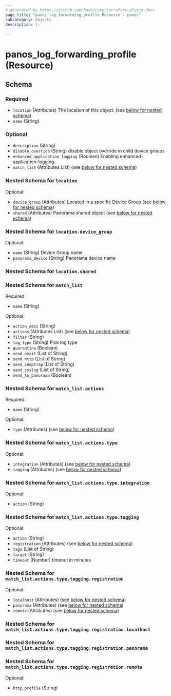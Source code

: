 ```yaml
---
# generated by https://github.com/hashicorp/terraform-plugin-docs
page_title: "panos_log_forwarding_profile Resource - panos"
subcategory: Objects
description: |-
  
---
```


# panos_log_forwarding_profile (Resource)





<!-- schema generated by tfplugindocs -->
## Schema

### Required

- `location` (Attributes) The location of this object. (see [below for nested schema](#nestedatt--location))
- `name` (String)

### Optional

- `description` (String)
- `disable_override` (String) disable object override in child device groups
- `enhanced_application_logging` (Boolean) Enabling enhanced-application-logging
- `match_list` (Attributes List) (see [below for nested schema](#nestedatt--match_list))

<a id="nestedatt--location"></a>
### Nested Schema for `location`

Optional:

- `device_group` (Attributes) Located in a specific Device Group (see [below for nested schema](#nestedatt--location--device_group))
- `shared` (Attributes) Panorama shared object (see [below for nested schema](#nestedatt--location--shared))

<a id="nestedatt--location--device_group"></a>
### Nested Schema for `location.device_group`

Optional:

- `name` (String) Device Group name
- `panorama_device` (String) Panorama device name


<a id="nestedatt--location--shared"></a>
### Nested Schema for `location.shared`



<a id="nestedatt--match_list"></a>
### Nested Schema for `match_list`

Required:

- `name` (String)

Optional:

- `action_desc` (String)
- `actions` (Attributes List) (see [below for nested schema](#nestedatt--match_list--actions))
- `filter` (String)
- `log_type` (String) Pick log type
- `quarantine` (Boolean)
- `send_email` (List of String)
- `send_http` (List of String)
- `send_snmptrap` (List of String)
- `send_syslog` (List of String)
- `send_to_panorama` (Boolean)

<a id="nestedatt--match_list--actions"></a>
### Nested Schema for `match_list.actions`

Required:

- `name` (String)

Optional:

- `type` (Attributes) (see [below for nested schema](#nestedatt--match_list--actions--type))

<a id="nestedatt--match_list--actions--type"></a>
### Nested Schema for `match_list.actions.type`

Optional:

- `integration` (Attributes) (see [below for nested schema](#nestedatt--match_list--actions--type--integration))
- `tagging` (Attributes) (see [below for nested schema](#nestedatt--match_list--actions--type--tagging))

<a id="nestedatt--match_list--actions--type--integration"></a>
### Nested Schema for `match_list.actions.type.integration`

Optional:

- `action` (String)


<a id="nestedatt--match_list--actions--type--tagging"></a>
### Nested Schema for `match_list.actions.type.tagging`

Optional:

- `action` (String)
- `registration` (Attributes) (see [below for nested schema](#nestedatt--match_list--actions--type--tagging--registration))
- `tags` (List of String)
- `target` (String)
- `timeout` (Number) timeout in minutes

<a id="nestedatt--match_list--actions--type--tagging--registration"></a>
### Nested Schema for `match_list.actions.type.tagging.registration`

Optional:

- `localhost` (Attributes) (see [below for nested schema](#nestedatt--match_list--actions--type--tagging--registration--localhost))
- `panorama` (Attributes) (see [below for nested schema](#nestedatt--match_list--actions--type--tagging--registration--panorama))
- `remote` (Attributes) (see [below for nested schema](#nestedatt--match_list--actions--type--tagging--registration--remote))

<a id="nestedatt--match_list--actions--type--tagging--registration--localhost"></a>
### Nested Schema for `match_list.actions.type.tagging.registration.localhost`


<a id="nestedatt--match_list--actions--type--tagging--registration--panorama"></a>
### Nested Schema for `match_list.actions.type.tagging.registration.panorama`


<a id="nestedatt--match_list--actions--type--tagging--registration--remote"></a>
### Nested Schema for `match_list.actions.type.tagging.registration.remote`

Optional:

- `http_profile` (String)